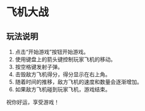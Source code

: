 # 飞机大战

## 玩法说明

1. 点击“开始游戏”按钮开始游戏。
2. 使用键盘上的箭头键控制玩家飞机的移动。
3. 按空格键发射子弹。
4. 击毁敌方飞机得分，得分显示在右上角。
5. 随着时间的推移，敌方飞机的速度和数量会逐渐增加。
6. 如果敌方飞机碰到玩家飞机，游戏结束。

祝你好运，享受游戏！
